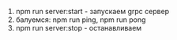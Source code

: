 1. npm run server:start - запускаем grpc сервер
2. балуемся: npm run ping, npm run pong
3. npm run server:stop - останавливаем